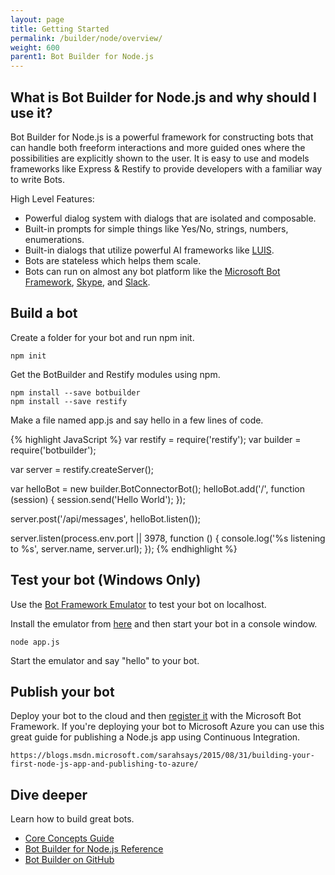 ```yaml
---
layout: page
title: Getting Started
permalink: /builder/node/overview/
weight: 600
parent1: Bot Builder for Node.js
---
```


## What is Bot Builder for Node.js and why should I use it?
Bot Builder for Node.js is a powerful framework for constructing bots that can handle both freeform interactions and more guided ones where the possibilities are explicitly shown to the user. It is easy to use and models frameworks like Express & Restify to provide developers with a familiar way to write Bots.

High Level Features:

* Powerful dialog system with dialogs that are isolated and composable.
* Built-in prompts for simple things like Yes/No, strings, numbers, enumerations.
* Built-in dialogs that utilize powerful AI frameworks like [LUIS](http://luis.ai).
* Bots are stateless which helps them scale.
* Bots can run on almost any bot platform like the [Microsoft Bot Framework](http://botframework.com), [Skype](http://skype.com), and [Slack](http://slack.com).

## Build a bot
Create a folder for your bot and run npm init.

    npm init
    
Get the BotBuilder and Restify modules using npm.

    npm install --save botbuilder
    npm install --save restify
        
Make a file named app.js and say hello in a few lines of code.
 
{% highlight JavaScript %}
var restify = require('restify');
var builder = require('botbuilder');

var server = restify.createServer();

var helloBot = new builder.BotConnectorBot();
helloBot.add('/', function (session) {
    session.send('Hello World');
});

server.post('/api/messages', helloBot.listen());

server.listen(process.env.port || 3978, function () {
    console.log('%s listening to %s', server.name, server.url); 
});
{% endhighlight %}

## Test your bot (Windows Only)
Use the [Bot Framework Emulator](/botframework/bot-framework-emulator/) to test your bot on localhost. 

Install the emulator from [here](http://aka.ms/bf-bc-emulator) and then start your bot in a console window.

    node app.js
    
Start the emulator and say "hello" to your bot.

## Publish your bot
Deploy your bot to the cloud and then [register it](/connector/getstarted/#registering-your-bot-with-the-microsoft-bot-framework) with the Microsoft Bot Framework. If you're deploying your bot to Microsoft Azure you can use this great guide for publishing a Node.js app using Continuous Integration.

    https://blogs.msdn.microsoft.com/sarahsays/2015/08/31/building-your-first-node-js-app-and-publishing-to-azure/

## Dive deeper
Learn how to build great bots.

* [Core Concepts Guide](/builder/node/guides/core-concepts/)
* [Bot Builder for Node.js Reference](/sdkreference/nodejs/modules/_botbuilder_d_.html)
* [Bot Builder on GitHub](https://github.com/Microsoft/BotBuilder)
